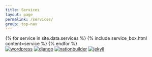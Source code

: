 ```yaml
---
title: Services
layout: page
permalink: /services/
group: top-nav
---
```


<div class="pond">
  {% for service in site.data.services %}
    {% include service_box.html content=service %}
  {% endfor %}
</div>

<div class="logos">
  <a href="http://www.wordpress.com"><img class="logo" src="{{ site.baseurl }}/images/wordpress-logo.png"
       alt="wordpress" /></a>
  <a href="https://www.djangoproject.com/"><img class="logo" src="{{ site.baseurl }}/images/django-logo.svg"
       alt="django" /></a>
  <a href="http://www.nationbuilder.com"><img class="logo" src="{{ site.baseurl }}/images/nationbuilder-logo.jpg"
       alt="nationbuilder" /></a>
  <a href="https://jekyllrb.com/"><img class="logo" src="{{ site.baseurl }}/images/jekyll-logo.png"
       alt="jekyll" /></a>
</div>
